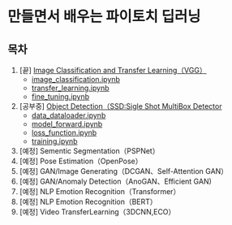 # 만들면서 배우는 파이토치 딥러닝

## 목차

1. [끝] [Image Classification and Transfer Learning（VGG）](/1_image_classification/)
    - [image_classification.ipynb](/1_image_classification/1-image_classification.ipynb)
    - [transfer_learning.ipynb](/1_image_classification/2-transfer_learning.ipynb)
    - [fine_tuning.ipynb](/1_image_classification/3-fine_tuning.ipynb)
2. [공부중] [Object Detection（SSD:Sigle Shot MultiBox Detector](/2_objectdetection/)
    - [data_dataloader.ipynb](/2_objectdetection/1-dataset_dataloader.ipynb)
    - [model_forward.ipynb](/2_objectdetection/2-model_forward.ipynb)
    - [loss_function.ipynb](/2_objectdetection/3-loss_function.ipynb)
    - [training.ipynb](/2_objectdetection/4-training.ipynb)
3. [예정] Sementic Segmentation（PSPNet）
4. [예정] Pose Estimation（OpenPose）
5. [예정] GAN/Image Generating（DCGAN、Self-Attention GAN）
6. [예정] GAN/Anomaly Detection（AnoGAN、Efficient GAN)
7. [예정] NLP Emotion Recognition（Transformer）
8. [예정] NLP Emotion Recognition（BERT）
9. [예정] Video TransferLearning（3DCNN,ECO）
